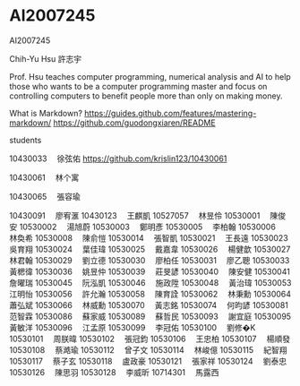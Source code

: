 # AI2007245
AI2007245

Chih-Yu Hsu
許志宇

Prof. Hsu teaches computer programming, numerical analysis and AI to help those who wants to be a computer programming master and focus on controlling computers to benefit people more than only on making money.


What is Markdown? 
https://guides.github.com/features/mastering-markdown/
https://github.com/guodongxiaren/README

students  

10430033　	徐弦佑 https://github.com/krislin123/10430061 

10430061　	林个寓 

10430065　	張容瑜 


10430091　	廖宥滙 
10430123　	王麒凱
10527057　	林昱伶
10530001　	陳俊安
10530002　	湯旭蔚
10530003　	鄭明彥
10530005　	李柏翰
10530006　	林奐希
10530008　	陳俞愷
10530014　	張智凱
10530021　	王長遠
10530023　	吳育翔
10530024　	葉佳瑋
10530025　	戴嘉韋
10530026　	楊健歆
10530027　	林君翰
10530029　	劉立德
10530030　	廖柏任
10530031　	廖乙聰
10530033　	黃楒徫
10530036　	姚昱仲
10530039　	莊旻諺
10530040　	陳安健
10530041　	詹曜瑞
10530045　	阮泓凱
10530046　	施政陞
10530048　	黃治瑋
10530053　	江明怡
10530056　	許允瀚
10530058　	陳育詮
10530062　	林秉勳
10530064　	蕭弘斌
10530066　	林威勳
10530070　	黃志銘
10530074　	何昀諺
10530081　	范智霖
10530086　	蘇家威
10530089　	蘇哲民
10530093　	謝宜庭
10530095　	黃敏洋
10530096　	江孟原
10530099　	李冠佑
10530100　	劉修�K
10530101　	周朕暐
10530102　	張冠鈞
10530106　	王忠柏
10530107　	楊順發
10530108　	蔡澔瑜
10530112　	曾子文
10530114　	林峻億
10530115　	紀智翔
10530117　	蔡子玄
10530118　	盧政豪
10530121　	張家祥
10530124　	劉泰忠
10530126　	陳思羽
10530128　	李威昕
10714301　	馬露西
